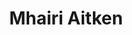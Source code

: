 ---
title: Mhairi Aitken
role: Ethics Research Fellow
image: /assets/images/user-images/mhairi-aitken.webp
custom_url: https://www.turing.ac.uk/people/research-fellows/mhairi-aitken
status: alumnus
order: 101
---